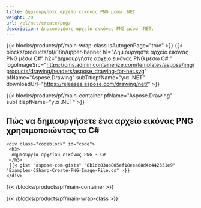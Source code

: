 ```yaml
---
title: Δημιουργήστε αρχείο εικόνας PNG μέσω .NET
weight: 20
url: /el/net/create/png/
description: Δημιουργήστε αρχείο εικόνας PNG μέσω .NET.
---
```


{{< blocks/products/pf/main-wrap-class isAutogenPage="true" >}}
{{< blocks/products/pf/i18n/upper-banner h1="Δημιουργήστε αρχείο εικόνας PNG μέσω C#" h2="Δημιουργήστε αρχείο εικόνας PNG μέσω C#." logoImageSrc="https://cms.admin.containerize.com/templates/aspose/img/products/drawing/headers/aspose_drawing-for-net.svg" pfName="Aspose.Drawing" subTitlepfName="για .NET" downloadUrl="https://releases.aspose.com/drawing/net/" >}}

{{< blocks/products/pf/main-container pfName="Aspose.Drawing" subTitlepfName="για .NET" >}}

<h2>Πώς να δημιουργήσετε ένα αρχείο εικόνας PNG χρησιμοποιώντας το C#</h2>

    <div class="codeblock" id="code">
     <h3>
      Δημιουργία αρχείου εικόνας PNG - C#
     </h3>
     {{< gist "aspose-com-gists" "8b1dc03ab805ef18eea88d4c442331e9" "Examples-CSharp-Create-PNG-Image-File.cs" >}}
    </div>

{{< /blocks/products/pf/main-container >}}


{{< /blocks/products/pf/main-wrap-class >}}
